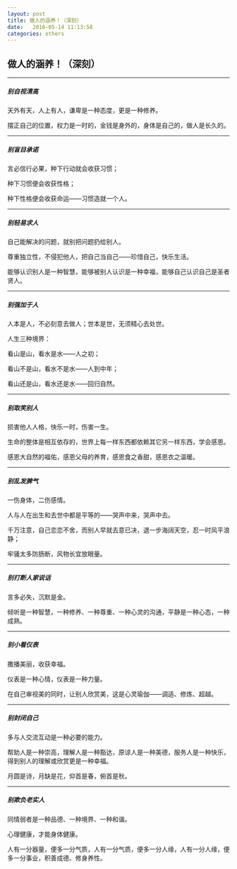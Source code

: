 ```yaml
---
layout: post
title: 做人的涵养！（深刻）
date:   2016-05-14 11:13:58
categories: others
---
```


## 做人的涵养！（深刻）
<hr>

<h5><b>别自视清高</b></h5>

天外有天，人上有人，谦卑是一种态度，更是一种修养。

摆正自己的位置，权力是一时的，金钱是身外的，身体是自己的，做人是长久的。

<hr>

<h5><b>别盲目承诺</b></h5>

言必信行必果，种下行动就会收获习惯；

种下习惯便会收获性格；

种下性格便会收获命运——习惯造就一个人。

<hr>

<h5><b>别轻易求人</b></h5>

自己能解决的问题，就别把问题扔给别人。

尊重独立性，不侵犯他人，把自己当自己——珍惜自己，快乐生活。

能够认识别人是一种智慧，能够被别人认识是一种幸福，能够自己认识自己是圣者贤人。

<hr>

<h5><b>别强加于人</b></h5>

人本是人，不必刻意去做人；世本是世，无须精心去处世。

人生三种境界：

看山是山，看水是水——人之初；

看山不是山，看水不是水——人到中年；

看山还是山，看水还是水——回归自然。

<hr>

<h5><b>别取笑别人</b></h5>

损害他人人格，快乐一时，伤害一生。

生命的整体是相互依存的，世界上每一样东西都依赖其它另一样东西，学会感恩。

感恩大自然的福佑，感恩父母的养育，感恩食之香甜，感恩衣之温暖。

<hr>

<h5><b>别乱发脾气</b></h5>

一伤身体，二伤感情。

人与人在出生和去世中都是平等的——哭声中来，哭声中去。

千万注意，自己恋恋不舍，而别人早就去意已决，退一步海阔天空，忍一时风平浪静；

牢骚太多防肠断，风物长宜放眼量。

<hr>

<h5><b>别打断人家说话</b></h5>

言多必失，沉默是金。

倾听是一种智慧，一种修养、一种尊重、一种心灵的沟通，平静是一种心态，一种成熟。

<hr>

<h5><b>别小看仪表</b></h5>

撒播美丽，收获幸福。

仪表是一种心情，仪表是一种力量。

在自己审视美的同时，让别人欣赏美，这是心灵瑜伽——调适、修炼、超越。

<hr>

<h5><b>别封闭自己</b></h5>

多与人交流互动是一种必要的能力。

帮助人是一种崇高，理解人是一种豁达，原谅人是一种美德，服务人是一种快乐，得到别人的理解或欣赏更是一种幸福。

月圆是诗，月缺是花，仰首是春，俯首是秋。

<hr>

<h5><b>别欺负老实人</b></h5>

同情弱者是一种品德、一种境界、一种和谐。

心理健康，才能身体健康。

人有一分器量，便多一分气质，人有一分气质，便多一分人缘，人有一分人缘，便多一分事业，积善成德、修身养性。

